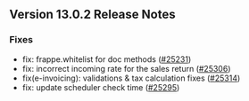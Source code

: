 ## Version 13.0.2 Release Notes

### Fixes
- fix: frappe.whitelist for doc methods ([#25231](https://github.com/capkpi/erp/pull/25231))
- fix: incorrect incoming rate for the sales return ([#25306](https://github.com/capkpi/erp/pull/25306))
- fix(e-invoicing): validations & tax calculation fixes ([#25314](https://github.com/capkpi/erp/pull/25314))
- fix: update scheduler check time ([#25295](https://github.com/capkpi/erp/pull/25295))